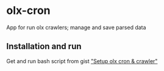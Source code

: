 # olx-cron
App for run olx crawlers; manage and save parsed data 
## Installation and run
Get and run bash script from gist ["Setup olx cron & crawler"](https://gist.github.com/4rtHurB-1/7d1273a0f78bb91b5daea1a1cd80477b)
